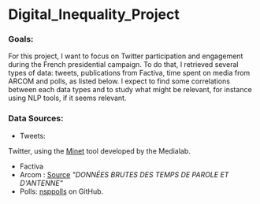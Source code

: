 # Digital_Inequality_Project


### Goals:

For this project, I want to focus on Twitter participation and engagement during the French presidential campaign. 
To do that, I retrieved several types of data: tweets, publications from Factiva, time spent on media from ARCOM and polls, as listed below. 
I expect to find some correlations between each data types and to study what might be relevant, for instance using NLP tools, if it seems relevant.  

### Data Sources: 

- Tweets: 

Twitter, using the [Minet](https://github.com/medialab/minet) tool developed by the Medialab. 

- Factiva
- Arcom : [Source](https://www.csa.fr/csaelections/tempspresidentielle2022)  *"DONNÉES BRUTES DES TEMPS DE PAROLE ET D'ANTENNE"*
- Polls: [nsppolls](https://github.com/nsppolls/nsppolls) on GitHub. 
